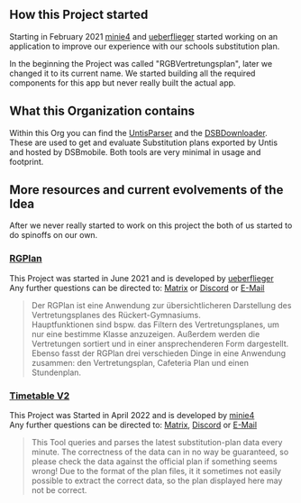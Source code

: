 ## How this Project started

Starting in February 2021 [minie4](https://github.com/minie4) and [ueberflieger](https://github.com/ueberflieger50/) started working on an application to improve our experience with our schools substitution plan.

In the beginning the Project was called "RGBVertretungsplan", later we changed it to its current name. We started building all the required components for this app but never really built the actual app.

## What this Organization contains

Within this Org you can find the [UntisParser](https://github.com/BetterSubstitutionPlan/UntisParser) and the [DSBDownloader](https://github.com/BetterSubstitutionPlan/DSBDownloader).  
These are used to get and evaluate Substitution plans exported by Untis and hosted by DSBmobile. Both tools are very minimal in usage and footprint.

## More resources and current evolvements of the Idea

After we never really started to work on this project the both of us started to do spinoffs on our own.

### [RGPlan](https://plan.uebie.de/about)

This Project was started in June 2021 and is developed by [ueberflieger](https://github.com/ueberflieger50/)  
Any further questions can be directed to: [Matrix](https://matrix.to/#/@ueberflieger:uebie.de) or [Discord](https://discordapp.com/users/307527670478929941) or [E-Mail](mailto:rgplan@uebie.de)

> Der RGPlan ist eine Anwendung zur übersichtlicheren Darstellung des Vertretungsplanes des Rückert-Gymnasiums.  
> Hauptfunktionen sind bspw. das Filtern des Vertretungsplanes, um nur eine bestimme Klasse anzuzeigen. Außerdem werden die Vertretungen sortiert und in einer ansprechenderen Form dargestellt.  
> Ebenso fasst der RGPlan drei verschieden Dinge in eine Anwendung zusammen: den Vertretungsplan, Cafeteria Plan und einen Stundenplan.


### [Timetable V2](https://timetable.minie4.de/)

This Project was Started in April 2022 and is developed by [minie4](https://github.com/minie4)  
Any further questions can be directed to: [Matrix](https://matrix.to/#/@minie4:minie4.de), [Discord](https://discordapp.com/users/307784802335981568) or [E-Mail](mailto:timetable@minie4.de)

> This Tool queries and parses the latest substitution-plan data every minute. The correctness of the data can in no way be guaranteed, so please check the data against the official plan if something seems wrong! Due to the format of the plan files, it it sometimes not easily possible to extract the correct data, so the plan displayed here may not be correct.

<!--

**Here are some ideas to get you started:**

🙋‍♀️ A short introduction - what is your organization all about?
🌈 Contribution guidelines - how can the community get involved?
👩‍💻 Useful resources - where can the community find your docs? Is there anything else the community should know?
🍿 Fun facts - what does your team eat for breakfast?
🧙 Remember, you can do mighty things with the power of [Markdown](https://docs.github.com/github/writing-on-github/getting-started-with-writing-and-formatting-on-github/basic-writing-and-formatting-syntax)
-->
